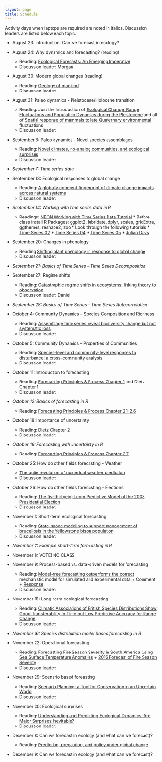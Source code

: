 ```yaml
---
layout: page
title: Schedule
---
```

Activity days when laptops are required are noted in italics. Discussion leaders are listed below each topic.

* August 23: Introduction. Can we forecast in ecology?

* August 24: Why dynamics and forecasting? (reading)
    * Reading: [Ecological Forecasts: An Emerging Imperative](https://doi.org/10.1126/science.293.5530.657)
    * Discussion leader: Morgan

* August 30: Modern global changes (reading)
    * Reading: [Geology of mankind](https://doi.org/10.1038/415023a)
    * Discussion leader:
 
* August 31:  Paleo dynamics - Pleistocene/Holocene transition
    * Reading: Just the Introduction of
      [Ecological Change, Range Fluctuations and Population Dynamics during the Pleistocene](https://doi.org/10.1016/j.cub.2009.06.030)
      and all of
      [Spatial response of mammals to late Quaternary environmental fluctuations](http://ib.berkeley.edu/labs/barnosky/FAUNMAP_Science.pdf)
    * Discussion leader: 

* September 6: Paleo dynamics - Novel species assemblages
    * Reading: [Novel climates, no-analog communities, and ecological surprises](https://doi.org/10.1890/070037)
    * Discussion leader:
 
* *September 7: Time series data*
 
* September 13: Ecological responses to global change
    * Reading: [A globally coherent fingerprint of climate change impacts across natural systems](https://doi.org/10.1038/nature01286)
    * Discussion leader:
 
* *September 14: Working with time series data in R*
    * Readings: [NEON Working with Time Series Data Tutorial](http://neondataskills.org/tutorial-series/tabular-time-series/)
          * Before class install R Packages: ggplot2, lubridate, dplyr, scales, gridExtra, ggthemes, reshape2, zoo
          * Look through the following tutorials
               *  [Time Series 02](http://neondataskills.org/R/time-series-convert-date-time-class-POSIX/)
               *  [Time Series 04](http://neondataskills.org/R/time-series-subset-dplyr/)
               *  [Time Series 05](http://neondataskills.org/R/time-series-plot-ggplot/)
               *  [Julian Days](http://neondataskills.org/R/julian-day-conversion/)

* September 20: Changes in phenology
    * Reading [Shifting plant phenology in response to global change](https://doi.org/10.1016/j.tree.2007.04.003)
    * Discussion leader:
 
* *September 21: Basics of Time Series – Time Series Decomposition*

* September 27: Regime shifts
    * Reading: [Catastrophic regime shifts in ecosystems: linking theory to observation](http://dx.doi.org/10.1016/j.tree.2003.09.002)
    * Discussion leader: Daniel
 
* *September 28: Basics of Time Series – Time Series Autocorrelation*

* October 4: Community Dynamics – Species Composition and Richness 
    * Reading: [Assemblage time series reveal biodiversity change but not systematic loss](https://doi.org/10.1126/science.1248484)
    * Discussion leader:
 
* October 5: Community Dynamics – Properties of Communities
    * Reading: [Species-level and community-level responses to disturbance: a cross-community analysis](https://doi.org/10.1890/13-2250.1)
    * Discussion leader:
 
* October 11: Introduction to forecasting
    * Reading:
      [Forecasting Principles & Process Chapter 1](https://www.otexts.org/fpp/1)
      and Dietz Chapter 1
    * Discussion leader:

* *October 12: Basics of forecasting in R*
    * Reading: [Forecasting Principles & Process Chapter 2.1-2.6](https://www.otexts.org/fpp/2)

* October 18: Importance of uncertainty
    * Reading: Dietz Chapter 2
    * Discussion leader:
 
* *October 19: Forecasting with uncertainty in R*
    * Reading: [Forecasting Principles & Process Chapter 2.7](https://www.otexts.org/fpp/2/7)

* October 25: How do other fields forecasting - Weather
    * [The quite revolution of numerical weather prediction](https://doi.org/10.1038/nature14956)
    * Discussion leader:
 
* October 26: How do other fields forecasting - Elections
    * Reading:
[The fivethirtyeight.com Predictive Model of the 2008 Presidential Election](https://www.causeweb.org/cause/archive/stats/STATS_50.pdf)
    * Discussion leader:
 
* November 1: Short-term ecological forecasting
    * Reading: [State-space modeling to support management of brucellosis in the Yellowstone bison population](https://doi.org/10.1890/14-1413.1) 
    * Discussion leader:
 
* *November 2: Example short-term forecasting in R*

* November 8: VOTE! NO CLASS

* November 9: Process-based vs. data-driven models for forecasting
    * Reading:
[Model-free forecasting outperforms the correct mechanistic model for simulated and experimental data](https://doi.org/10.1073/pnas.1216076110) +
[Comment](https://doi.org/10.1073/pnas.1308603110) + [Response](https://doi.org/10.1073/pnas.1312461110)
    * Discussion leader:

* November 15: Long-term ecological forecasting
    * Reading: [Climatic Associations of British Species Distributions Show Good Transferability in Time but Low Predictive Accuracy for Range Change](http://dx.doi.org/10.1371/journal.pone.0040212) 
    * Discussion leader:
 
* *November 16: Species distribution model based forecasting in R*

* November 22: Operational forecasting
    * Reading:
      [Forecasting Fire Season Severity in South America Using Sea Surface Temperature Anomalies](https://doi.org/10.1126/science.1209472) +
      [2016 Forecast of Fire Season Severity](http://www.ess.uci.edu/~amazonfirerisk/ForecastWeb/SAMFSS2016.html)
    * Discussion leader:
 
* November 29: Scenario based foreasting
    * Reading: [Scenario Planning: a Tool for Conservation in an Uncertain World](10.1046/j.1523-1739.2003.01491.x)
    * Discussion leader:
 
* November 30: Ecological surprises
    * Reading: [Understanding and Predicting Ecological Dynamics: Are Major Surprises Inevitable?](https://doi.org/10.1890/07-0965.1)
    * Discussion leader:

* December 8: Can we forecast in ecology (and what can we forecast)?
    * Reading: [Prediction, precaution, and policy under global change](https://doi.org/10.1126/science.1261824)

* December 9: Can we forecast in ecology (and what can we forecast)?
